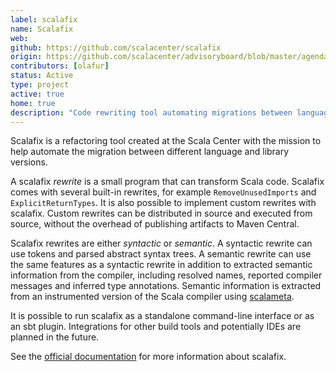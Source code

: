 ```yaml
---
label: scalafix
name: Scalafix
web:
github: https://github.com/scalacenter/scalafix
origin: https://github.com/scalacenter/advisoryboard/blob/master/agendas/001-2016-q2.md
contributors: [olafur]
status: Active
type: project
active: true
home: true
description: "Code rewriting tool automating migrations between language or library upgrades."
---
```

Scalafix is a refactoring tool created at the Scala Center with the mission to
help automate the migration between different language and library versions.

A scalafix *rewrite* is a small program that can transform Scala code.
Scalafix comes with several built-in rewrites, for example `RemoveUnusedImports` and `ExplicitReturnTypes`.
It is also possible to implement custom rewrites with scalafix.
Custom rewrites can be distributed in source and executed from source, without the overhead of publishing artifacts to Maven Central.

Scalafix rewrites are either *syntactic* or *semantic*.
A syntactic rewrite can use tokens and parsed abstract syntax trees.
A semantic rewrite can use the same features as a syntactic rewrite in addition to extracted semantic information from the compiler, including resolved names,
reported compiler messages and inferred type annotations.
Semantic information is extracted from an instrumented version of the Scala compiler using [scalameta](http://scalameta.org).

It is possible to run scalafix as a standalone command-line interface or as an sbt plugin.
Integrations for other build tools and potentially IDEs are planned in the future.

See the [official documentation](https://scalacenter.github.io/scalafix/) for more information about scalafix.


